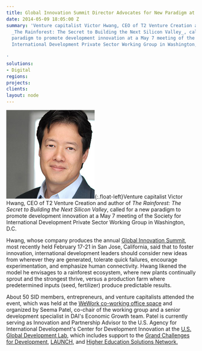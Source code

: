 ```yaml
---
title: Global Innovation Summit Director Advocates for New Paradigm at SID Event
date: 2014-05-09 18:05:00 Z
summary: 'Venture capitalist Victor Hwang, CEO of T2 Venture Creation and author of
  _The Rainforest: The Secret to Building the Next Silicon Valley_, called for a new
  paradigm to promote development innovation at a May 7 meeting of the Society for
  International Development Private Sector Working Group in Washington, D.C.

'
solutions:
- Digital
regions: 
projects: 
clients: 
layout: node
---
```


![Victor][1]{:.float-left}Venture capitalist Victor Hwang, CEO of T2 Venture Creation and author of _The Rainforest: The Secret to Building the Next Silicon Valley_, called for a new paradigm to promote development innovation at a May 7 meeting of the Society for International Development Private Sector Working Group in Washington, D.C.

Hwang, whose company produces the annual [Global Innovation Summit][2], most recently held February 17-21 in San Jose, California, said that to foster innovation, international development leaders should consider new ideas from wherever they are generated, tolerate quick failures, encourage experimentation, and emphasize human connectivity. Hwang likened the model he envisages to a rainforest ecosystem, where new plants continually sprout and the strongest thrive, versus a production farm where predetermined inputs (seed, fertilizer) produce predictable results.

About 50 SID members, entrepreneurs, and venture capitalists attended the event, which was held at the [WeWork co-working office space][3] and organized by Seema Patel, co-chair of the working group and a senior development specialist in DAI's Economic Growth team. Patel is currently serving as Innovation and Partnership Advisor to the U.S. Agency for International Development's Center for Development Innovation at the [U.S. Global Development Lab][4],  which includes support to the [Grand Challenges for Development][5], [LAUNCH][6], and [Higher Education Solutions Network.][7]

[1]: /assets/images/news/DAI-News----victor_hwang.jpg
[2]: http://www.innosummit.com/#global-innovation
[3]: http://www.wework.com/location/chinatown/
[4]: http://www.usaid.gov/GlobalDevLab/about
[5]: /our-work/projects/worldwide-grand-challenges-development-implementation-services
[6]: http://www.launch.org/
[7]: http://www.usaid.gov/hesn
